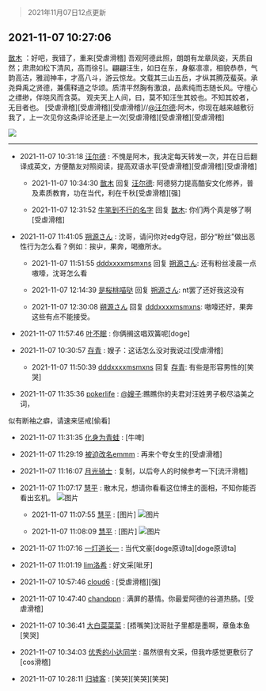 > 2021年11月07日12点更新
<link rel="stylesheet" href="https://cdn.jsdelivr.net/gh/taotie6/sampleJSON@main/css/photo_show.css">
<meta name="referrer" content="no-referrer" />


 ## 2021-11-07 10:27:06 

 [㪚木](https://www.coolapk.com/feed/31283518?shareKey=MzJjYmY4MGMxMDgwNjE4NzQxNjg~) ：好吧，我错了，重来[受虐滑稽]
吾观阿德此照，朗朗有龙章凤姿，天质自然；肃肃如松下清风，高而徐引。翩翩汪生，如日在东，身躯凛凛，相貌恭恭，气韵高洁，雅润神丰，才高八斗，游云惊龙。文载其三山五岳，才纵其腾茂蜚英。承尧舜禹之贤德，兼儒释道之华颂。质清平然胸有激浪，品素纯而志随长风<!--break-->。守檀心之缥缈，伴晓风而含英。
观夫天上人间，曰，莫不知汪生其姣也。不知其姣者，无目者也。
[受虐滑稽][受虐滑稽][受虐滑稽]//<a class="feed-link-uname" href="/u/汪尔德">@汪尔德</a>:阿木，你现在越来越敷衍我了，上一次见你这条评论还是上一次[受虐滑稽][受虐滑稽][受虐滑稽] 

<div class="album">
<img class="img-item" src="https://image.coolapk.com/feed/2021/0126/07/1081091_bbda1653_7006_7048@640x360.gif" />
</div>

 ------- 

- 2021-11-07 10:31:18 [汪尔德](uid=1595236) : 不愧是阿木，我决定每天转发一次，并在日后翻译成英文，方便酷友对照阅读，提高双语水平[受虐滑稽][受虐滑稽][受虐滑稽] 

    - 2021-11-07 10:34:30 [㪚木](uid=1081091) 回复 [汪尔德](uid=1595236): 阿德努力提高酷安文化修养，普及素质教育，功在当代，利在千秋[受虐滑稽][强] 

    - 2021-11-07 12:31:52 [牛笔到不行的名字](uid=2374460) 回复 [㪚木](uid=1081091): 你们两个真是够了啊 [受虐滑稽] 

- 2021-11-07 11:41:05 [朔源さん](uid=1778249) : 沈哥，请问你对edg夺冠，部分“粉丝”做出恶性行为怎么看？例如：挨屮，果奔，喝撤所水。 

    - 2021-11-07 11:51:55 [dddxxxxmsmxns](uid=4124347) 回复 [朔源さん](uid=1778249): 还有粉丝凌晨一点嗷嚎，沈哥怎么看 

    - 2021-11-07 12:14:39 [是桜桃喵哒](uid=3800103) 回复 [朔源さん](uid=1778249): nt罢了还好我这没有 

    - 2021-11-07 12:30:08 [朔源さん](uid=1778249) 回复 [dddxxxxmsmxns](uid=4124347): 嗷嚎还好，果奔这些有点不能接受。 

- 2021-11-07 11:57:46 [叶不眠](uid=1910619) : 你俩搁这唱双簧呢[doge] 

- 2021-11-07 10:30:57 [存青](uid=1006954) : 嫂子：这话怎么没对我说过[受虐滑稽] 

    - 2021-11-07 11:50:39 [dddxxxxmsmxns](uid=4124347) 回复 [存青](uid=1006954): 有些是形容男性的[笑哭] 

- 2021-11-07 11:35:36 [pokerlife](uid=575409) : <a class="feed-link-uname" href="/u/嫂子">@嫂子</a>:瞧瞧你的夫君对汪姓男子极尽溢美之词，

似有断袖之癖，请速来惩戒[偷看] 

- 2021-11-07 11:31:35 [化身为青蛙](uid=1209189) : [牛啤] 

- 2021-11-07 11:29:19 [被迫改名emmm](uid=3302275) : 再来个夸女生的[受虐滑稽] 

- 2021-11-07 11:16:07 [月光骑士](uid=2632367) : 复制，以后夸人的时候参考一下[流汗滑稽] 

- 2021-11-07 11:07:17 [慧平](uid=1466942) : 散木兄，想请你看看这位博主的面相，不知你能否看出玄机。 ![图片](https://image.coolapk.com/feed/2021/1107/11/1466942_241d67b6_4436_2681@468x360.jpeg)

    - 2021-11-07 11:07:55 [慧平](uid=1466942) : [图片] ![图片](https://image.coolapk.com/feed/2021/1107/11/1466942_9de81379_4475_089@480x720.jpeg)

    - 2021-11-07 11:08:09 [慧平](uid=1466942) : [图片] ![图片](https://image.coolapk.com/feed/2021/1107/11/1466942_d31c50f9_4489_0133@480x705.jpeg)

- 2021-11-07 11:07:16 [一灯道长一](uid=2901910) : 当代文豪[doge原谅ta][doge原谅ta] 

- 2021-11-07 11:01:19 [lim洛希](uid=816320) : 好文采[呲牙] 

- 2021-11-07 10:57:46 [cloud6](uid=852635) : [受虐滑稽][强] 

- 2021-11-07 10:47:40 [chandppn](uid=2825870) : 满屏的基情。你最爱阿德的谷道热肠。[受虐滑稽] 

- 2021-11-07 10:36:41 [大白菜菜菜](uid=2081020) : [捂嘴笑]沈哥肚子里都是墨啊，章鱼本鱼[笑哭] 

- 2021-11-07 10:34:03 [优秀的小达同学](uid=3114536) : 虽然很有文采，但我咋感觉更敷衍了[cos滑稽] 

- 2021-11-07 10:28:11 [归墟客](uid=3287587) : [笑哭][笑哭][笑哭] 

